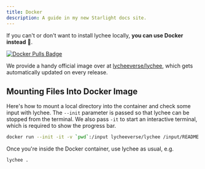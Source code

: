 ```yaml
---
title: Docker
description: A guide in my new Starlight docs site.
---
```


If you can't or don't want to install lychee locally, **you can use Docker
instead** 🐳.

<a href="https://hub.docker.com/r/lycheeverse/lychee">
<img src="https://img.shields.io/docker/pulls/lycheeverse/lychee?color=%23099cec&logo=Docker" alt="Docker Pulls Badge" />
</a>

We provide a handy official image over at [lycheeverse/lychee](https://hub.docker.com/r/lycheeverse/lychee),
which gets automatically updated on every release.

## Mounting Files Into Docker Image

Here's how to mount a local directory into the container and check some input
with lychee. The `--init` parameter is passed so that lychee can be stopped
from the terminal. We also pass `-it` to start an interactive terminal, which
is required to show the progress bar.

```bash
docker run --init -it -v `pwd`:/input lycheeverse/lychee /input/README.md
```

Once you're inside the Docker container, use lychee as usual, e.g.

```bash
lychee .
```
